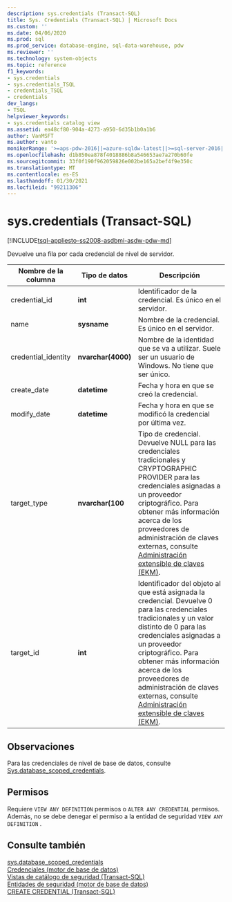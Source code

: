 ```yaml
---
description: sys.credentials (Transact-SQL)
title: Sys. Credentials (Transact-SQL) | Microsoft Docs
ms.custom: ''
ms.date: 04/06/2020
ms.prod: sql
ms.prod_service: database-engine, sql-data-warehouse, pdw
ms.reviewer: ''
ms.technology: system-objects
ms.topic: reference
f1_keywords:
- sys.credentials
- sys.credentials_TSQL
- credentials_TSQL
- credentials
dev_langs:
- TSQL
helpviewer_keywords:
- sys.credentials catalog view
ms.assetid: ea48cf80-904a-4273-a950-6d35b1b0a1b6
author: VanMSFT
ms.author: vanto
monikerRange: '>=aps-pdw-2016||=azure-sqldw-latest||>=sql-server-2016||>=sql-server-linux-2017||=azuresqldb-mi-current'
ms.openlocfilehash: d1b850ea878f4018886b8a546653ae7a270b60fe
ms.sourcegitcommit: 33f0f190f962059826e002be165a2bef4f9e350c
ms.translationtype: MT
ms.contentlocale: es-ES
ms.lasthandoff: 01/30/2021
ms.locfileid: "99211306"
---
```

# <a name="syscredentials-transact-sql"></a>sys.credentials (Transact-SQL)
[!INCLUDE[tsql-appliesto-ss2008-asdbmi-asdw-pdw-md](../../includes/tsql-appliesto-ss2008-asdbmi-asdw-pdw-md.md)]

  Devuelve una fila por cada credencial de nivel de servidor.  
  
|Nombre de la columna|Tipo de datos|Descripción|  
|-----------------|---------------|-----------------|  
|credential_id|**int**|Identificador de la credencial. Es único en el servidor.|  
|name|**sysname**|Nombre de la credencial. Es único en el servidor.|  
|credential_identity|**nvarchar(4000)**|Nombre de la identidad que se va a utilizar. Suele ser un usuario de Windows. No tiene que ser único.|  
|create_date|**datetime**|Fecha y hora en que se creó la credencial.|  
|modify_date|**datetime**|Fecha y hora en que se modificó la credencial por última vez.|  
|target_type|**nvarchar(100**|Tipo de credencial. Devuelve NULL para las credenciales tradicionales y CRYPTOGRAPHIC PROVIDER para las credenciales asignadas a un proveedor criptográfico. Para obtener más información acerca de los proveedores de administración de claves externas, consulte [Administración extensible de claves &#40;EKM&#41;](../../relational-databases/security/encryption/extensible-key-management-ekm.md).|  
|target_id|**int**|Identificador del objeto al que está asignada la credencial. Devuelve 0 para las credenciales tradicionales y un valor distinto de 0 para las credenciales asignadas a un proveedor criptográfico. Para obtener más información acerca de los proveedores de administración de claves externas, consulte [Administración extensible de claves &#40;EKM&#41;](../../relational-databases/security/encryption/extensible-key-management-ekm.md).|  

## <a name="remarks"></a>Observaciones  
Para las credenciales de nivel de base de datos, consulte [Sys.database_scoped_credentials](../../relational-databases/system-catalog-views/sys-database-scoped-credentials-transact-sql.md).
  
## <a name="permissions"></a>Permisos  
 Requiere `VIEW ANY DEFINITION` permisos o `ALTER ANY CREDENTIAL` permisos. Además, no se debe denegar el permiso a la entidad de seguridad `VIEW ANY DEFINITION` .  
  
## <a name="see-also"></a>Consulte también  
 [sys.database_scoped_credentials](../../relational-databases/system-catalog-views/sys-database-scoped-credentials-transact-sql.md)   
 [Credenciales &#40;motor de base de datos&#41;](../../relational-databases/security/authentication-access/credentials-database-engine.md)   
 [Vistas de catálogo de seguridad &#40;Transact-SQL&#41;](../../relational-databases/system-catalog-views/security-catalog-views-transact-sql.md)   
 [Entidades de seguridad &#40;motor de base de datos&#41;](../../relational-databases/security/authentication-access/principals-database-engine.md)   
 [CREATE CREDENTIAL &#40;Transact-SQL&#41;](../../t-sql/statements/create-credential-transact-sql.md)  
  
  
